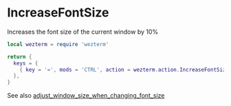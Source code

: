 # IncreaseFontSize

Increases the font size of the current window by 10%

```lua
local wezterm = require 'wezterm'

return {
  keys = {
    { key = '=', mods = 'CTRL', action = wezterm.action.IncreaseFontSize },
  },
}
```

See also [adjust_window_size_when_changing_font_size](../config/adjust_window_size_when_changing_font_size.md)
